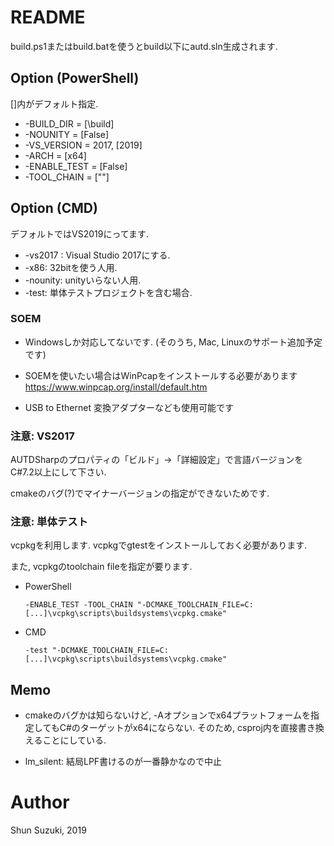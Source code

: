 # README #

build.ps1またはbuild.batを使うとbuild以下にautd.sln生成されます.

## Option (PowerShell) ##

[]内がデフォルト指定.

* -BUILD_DIR = [\build]
* -NOUNITY = [False]
* -VS_VERSION = 2017, [2019]
* -ARCH = [x64]
* -ENABLE_TEST = [False]
* -TOOL_CHAIN = [""]

## Option (CMD) ##

デフォルトではVS2019にってます.

* -vs2017 : Visual Studio 2017にする.
* -x86: 32bitを使う人用.
* -nounity: unityいらない人用.
* -test: 単体テストプロジェクトを含む場合.

### SOEM ###

* Windowsしか対応してないです. (そのうち, Mac, Linuxのサポート追加予定です)

* SOEMを使いたい場合はWinPcapをインストールする必要があります https://www.winpcap.org/install/default.htm

* USB to Ethernet 変換アダプターなども使用可能です

### 注意: VS2017 ###

AUTDSharpのプロパティの「ビルド」→「詳細設定」で言語バージョンをC#7.2以上にして下さい.

cmakeのバグ(?)でマイナーバージョンの指定ができないためです.

### 注意: 単体テスト ###

vcpkgを利用します.
vcpkgでgtestをインストールしておく必要があります.

また, vcpkgのtoolchain fileを指定が要ります.

* PowerShell
    ```
    -ENABLE_TEST -TOOL_CHAIN "-DCMAKE_TOOLCHAIN_FILE=C:[...]\vcpkg\scripts\buildsystems\vcpkg.cmake"
    ```

* CMD
    ```
    -test "-DCMAKE_TOOLCHAIN_FILE=C:[...]\vcpkg\scripts\buildsystems\vcpkg.cmake"
    ```

## Memo ##
* cmakeのバグかは知らないけど, -Aオプションでx64プラットフォームを指定してもC#のターゲットがx64にならない.
そのため, csproj内を直接書き換えることにしている.

* lm_silent: 結局LPF書けるのが一番静かなので中止

# Author #

Shun Suzuki, 2019